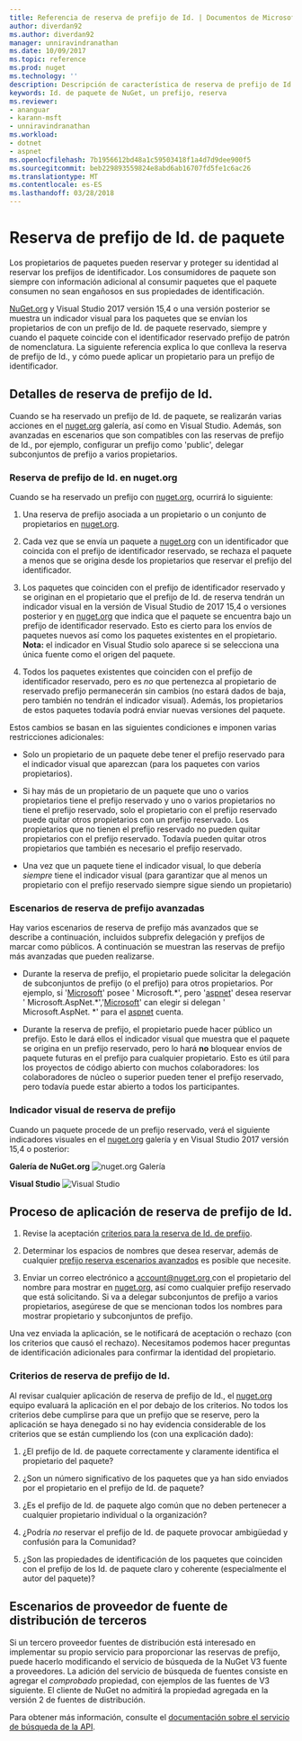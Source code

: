 ```yaml
---
title: Referencia de reserva de prefijo de Id. | Documentos de Microsoft
author: diverdan92
ms.author: diverdan92
manager: unniravindranathan
ms.date: 10/09/2017
ms.topic: reference
ms.prod: nuget
ms.technology: ''
description: Descripción de característica de reserva de prefijo de Id. de paquete y Guía del autor.
keywords: Id. de paquete de NuGet, un prefijo, reserva
ms.reviewer:
- ananguar
- karann-msft
- unniravindranathan
ms.workload:
- dotnet
- aspnet
ms.openlocfilehash: 7b1956612bd48a1c59503418f1a4d7d9dee900f5
ms.sourcegitcommit: beb229893559824e8abd6ab16707fd5fe1c6ac26
ms.translationtype: MT
ms.contentlocale: es-ES
ms.lasthandoff: 03/28/2018
---
```

# <a name="package-id-prefix-reservation"></a>Reserva de prefijo de Id. de paquete

Los propietarios de paquetes pueden reservar y proteger su identidad al reservar los prefijos de identificador. Los consumidores de paquete son siempre con información adicional al consumir paquetes que el paquete consumen no sean engañosos en sus propiedades de identificación. 

[NuGet.org](https://www.nuget.org/) y Visual Studio 2017 versión 15,4 o una versión posterior se muestra un indicador visual para los paquetes que se envían los propietarios de con un prefijo de Id. de paquete reservado, siempre y cuando el paquete coincide con el identificador reservado prefijo de patrón de nomenclatura. La siguiente referencia explica lo que conlleva la reserva de prefijo de Id., y cómo puede aplicar un propietario para un prefijo de identificador.

## <a name="id-prefix-reservation-details"></a>Detalles de reserva de prefijo de Id.

Cuando se ha reservado un prefijo de Id. de paquete, se realizarán varias acciones en el [nuget.org](https://www.nuget.org/) galería, así como en Visual Studio. Además, son avanzadas en escenarios que son compatibles con las reservas de prefijo de Id., por ejemplo, configurar un prefijo como 'public', delegar subconjuntos de prefijo a varios propietarios.

### <a name="id-prefix-reservation-on-nugetorg"></a>Reserva de prefijo de Id. en nuget.org

Cuando se ha reservado un prefijo con [nuget.org](https://www.nuget.org/), ocurrirá lo siguiente:

1. Una reserva de prefijo asociada a un propietario o un conjunto de propietarios en [nuget.org](https://www.nuget.org/).

1. Cada vez que se envía un paquete a [nuget.org](https://www.nuget.org/) con un identificador que coincida con el prefijo de identificador reservado, se rechaza el paquete a menos que se origina desde los propietarios que reservar el prefijo del identificador.

1. Los paquetes que coinciden con el prefijo de identificador reservado y se originan en el propietario que el prefijo de Id. de reserva tendrán un indicador visual en la versión de Visual Studio de 2017 15,4 o versiones posterior y en [nuget.org](https://www.nuget.org/) que indica que el paquete se encuentra bajo un prefijo de identificador reservado. Esto es cierto para los envíos de paquetes nuevos así como los paquetes existentes en el propietario. **Nota:** el indicador en Visual Studio solo aparece si se selecciona una única fuente como el origen del paquete.

1. Todos los paquetes existentes que coinciden con el prefijo de identificador reservado, pero es *no* que pertenezca al propietario de reservado prefijo permanecerán sin cambios (no estará dados de baja, pero también no tendrán el indicador visual). Además, los propietarios de estos paquetes todavía podrá enviar nuevas versiones del paquete.

Estos cambios se basan en las siguientes condiciones e imponen varias restricciones adicionales:

- Solo un propietario de un paquete debe tener el prefijo reservado para el indicador visual que aparezcan (para los paquetes con varios propietarios).

- Si hay más de un propietario de un paquete que uno o varios propietarios tiene el prefijo reservado y uno o varios propietarios no tiene el prefijo reservado, solo el propietario con el prefijo reservado puede quitar otros propietarios con un prefijo reservado. Los propietarios que no tienen el prefijo reservado no pueden quitar propietarios con el prefijo reservado. Todavía pueden quitar otros propietarios que también es necesario el prefijo reservado.

- Una vez que un paquete tiene el indicador visual, lo que debería *siempre* tiene el indicador visual (para garantizar que al menos un propietario con el prefijo reservado siempre sigue siendo un propietario)

### <a name="advanced-prefix-reservation-scenarios"></a>Escenarios de reserva de prefijo avanzadas

Hay varios escenarios de reserva de prefijo más avanzados que se describe a continuación, incluidos subprefix delegación y prefijos de marcar como públicos. A continuación se muestran las reservas de prefijo más avanzadas que pueden realizarse. 

- Durante la reserva de prefijo, el propietario puede solicitar la delegación de subconjuntos de prefijo (o el prefijo) para otros propietarios. Por ejemplo, si '[Microsoft](https://www.nuget.org/profiles/microsoft)' posee ' Microsoft.\*', pero '[aspnet](https://www.nuget.org/profiles/aspnet)' desea reservar ' Microsoft.AspNet.\*','[Microsoft](https://www.nuget.org/profiles/microsoft)' can elegir si delegan ' Microsoft.AspNet. \*' para el [aspnet](https://www.nuget.org/profiles/aspnet) cuenta.

- Durante la reserva de prefijo, el propietario puede hacer público un prefijo. Esto le dará ellos el indicador visual que muestra que el paquete se origina en un prefijo reservado, pero lo hará **no** bloquear envíos de paquete futuras en el prefijo para cualquier propietario. Esto es útil para los proyectos de código abierto con muchos colaboradores: los colaboradores de núcleo o superior pueden tener el prefijo reservado, pero todavía puede estar abierto a todos los participantes. 

### <a name="prefix-reservation-visual-indicator"></a>Indicador visual de reserva de prefijo

Cuando un paquete procede de un prefijo reservado, verá el siguiente indicadores visuales en el [nuget.org](https://www.nuget.org/) galería y en Visual Studio 2017 versión 15,4 o posterior:

**Galería de NuGet.org**
![nuget.org Galería](media/nuget-gallery-reserved-prefix.png)

**Visual Studio**
![Visual Studio](media/visual-studio-reserved-prefix.png)

## <a name="id-prefix-reservation-application-process"></a>Proceso de aplicación de reserva de prefijo de Id.

1. Revise la aceptación [criterios para la reserva de Id. de prefijo](#id-prefix-reservation-criteria).

1. Determinar los espacios de nombres que desea reservar, además de cualquier [prefijo reserva escenarios avanzados](#advanced-prefix-reservation-scenarios) es posible que necesite.

1. Enviar un correo electrónico a [ account@nuget.org ](mailto:account@nuget.org) con el propietario del nombre para mostrar en [nuget.org](https://www.nuget.org/), así como cualquier prefijo reservado que está solicitando. Si va a delegar subconjuntos de prefijo a varios propietarios, asegúrese de que se mencionan todos los nombres para mostrar propietario y subconjuntos de prefijo.

Una vez enviada la aplicación, se le notificará de aceptación o rechazo (con los criterios que causó el rechazo). Necesitamos podemos hacer preguntas de identificación adicionales para confirmar la identidad del propietario.

### <a name="id-prefix-reservation-criteria"></a>Criterios de reserva de prefijo de Id.

Al revisar cualquier aplicación de reserva de prefijo de Id., el [nuget.org](https://www.nuget.org/) equipo evaluará la aplicación en el por debajo de los criterios. No todos los criterios debe cumplirse para que un prefijo que se reserve, pero la aplicación se haya denegado si no hay evidencia considerable de los criterios que se están cumpliendo los (con una explicación dado):

1. ¿El prefijo de Id. de paquete correctamente y claramente identifica el propietario del paquete?

1. ¿Son un número significativo de los paquetes que ya han sido enviados por el propietario en el prefijo de Id. de paquete?

1. ¿Es el prefijo de Id. de paquete algo común que no deben pertenecer a cualquier propietario individual o la organización?

1. ¿Podría *no* reservar el prefijo de Id. de paquete provocar ambigüedad y confusión para la Comunidad?

1. ¿Son las propiedades de identificación de los paquetes que coinciden con el prefijo de los Id. de paquete claro y coherente (especialmente el autor del paquete)?

## <a name="third-party-feed-provider-scenarios"></a>Escenarios de proveedor de fuente de distribución de terceros

Si un tercero proveedor fuentes de distribución está interesado en implementar su propio servicio para proporcionar las reservas de prefijo, puede hacerlo modificando el servicio de búsqueda de la NuGet V3 fuente a proveedores. La adición del servicio de búsqueda de fuentes consiste en agregar el *comprobado* propiedad, con ejemplos de las fuentes de V3 siguiente. El cliente de NuGet no admitirá la propiedad agregada en la versión 2 de fuentes de distribución.

Para obtener más información, consulte el [documentación sobre el servicio de búsqueda de la API](../api/search-query-service-resource.md).
